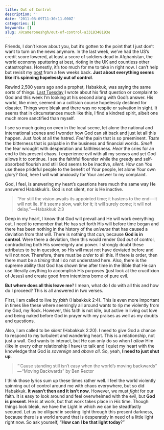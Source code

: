 ```yaml
---
title: Out of Control
description: ''
date: '2011-08-09T11:30:11.000Z'
categories: []
keywords: []
slug: /@cameroneshgh/out-of-control-a3318348193e
---
```


Friends, I don’t know about you, but it’s gotten to the point that I just don’t want to turn on the news anymore. In the last week, we’ve had the US’s credit score lowered, at least a score of soldiers dead in Afghanistan, the world economy sputtering at best, rioting in the UK and countless other catastrophes. Honestly, it’s too much for me to take in right now. I can’t help but revisit my [post](http://104.193.143.57/~waywar13/ce/2011/07/22/god-who-are-you/) from a few weeks back. **Just about everything seems like it’s spinning hopelessly out of control**.

Rewind 2,500 years ago and a prophet, Habakkuk, was saying the same sorts of things. [Last Tuesday](http://104.193.143.57/~waywar13/ce/2011/08/02/expect-answers/) I wrote about his first question or complaint to God and this week I’m looking at his second along with God’s answer. His world, like mine, seemed on a collision course hopelessly destined for disaster. Things were bleak and there was no respite or salvation in sight. It seems that in circumstances much like this, I find a kindred spirit, albeit one much more sanctified than myself.

I see so much going on even in the local scene, let alone the national and international scenes and I wonder how God can sit back and just let all this happen. Just _look_ at all the hatred. _Feel_ the pain that is so preeminent. _Taste_ the bitterness that is palpable in the business and financial worlds. _Smell_ the fear wrought with desperation and faithlessness. _Hear_ the cries for an end to this present chaos. I experience evil with all my senses and yet God allows it to continue. I see the faithful flounder while the greedy and self-absorbed flourish and still God seems to be inactive, _silent_. How can You use these prideful people to the benefit of Your people, let alone Your own glory? God, here I will wait anxiously for Your answer to my complaint.

God, I feel, is answering my heart’s questions here much the same way He answered Habakkuk’s. God is not silent, nor is He inactive.

> “For still the vision awaits its appointed time; it hastens to the end — it will not lie. If it seems slow, wait for it; it will surely come; it will not delay.” — Habakkuk 2:3

Deep in my heart, I know that God will prevail and He will work everything out. I need to remember that He has set forth His will before time began and there has been nothing in the history of the _universe_ that has caused a deviation from that will. There is nothing that _can_, because **God is in control**. Were there a deviation, then this would render God _out_ of control, contradicting both His sovereignty and power. I strongly doubt these attributes to be in question, so His will must not have deviated before and will not now. Therefore, there must be _order_ to all this. If there is order, then there must be a _timing_ that I do not understand here. Also, there is the supreme ability that God has shown time after time in the Bible that He can use literally anything to accomplish His purposes (just look at the crucifixion of Jesus) and create good from intentions borne of pure evil.

**But where does all this leave me**? I mean, what do I do with all this and how do I proceed? This is all answered in two verses.

First, I am called to live by _faith_ (Habakkuk 2:4). This is even more important in times like these where seemingly all around wants to rip me violently from my God, my Rock. However, this faith is not idle, but active in living out love and being naked before God in prayer with my praises as well as my doubts and questions.

Also, I am called to be _silent_ (Habakkuk 2:20). I need to give God a chance to respond to my turbulent and wandering heart. This is a relationship, not just a wall. God wants to interact, but He can only do so when I _allow_ Him (like in every other relationship I have) to talk and I quiet my heart with the knowledge that God is _sovereign_ and _above all_. So, yeah, **I need to just shut up**.

> “‘Cause standing still isn’t easy when the world’s moving backwards” — “Moving Backwards” by Ben Rector

I think those lyrics sum up these times rather well. I feel the world violently spinning out of control around me with chaos everywhere, but so did Habakkuk. **It wasn’t then and it isn’t now**. However, we must _fight_ for our faith. It is easy to look around and feel overwhelmed with the evil, but **God is present**. He is at work, but that work takes place in _His_ time. Though things look bleak, we have the Light in which we can be steadfastly secured. Let us be _diligent_ in seeking light through this present darkness, because there is a world around that is desperately in need of a little light right now. So ask yourself, “**How can I be that light today**?”
